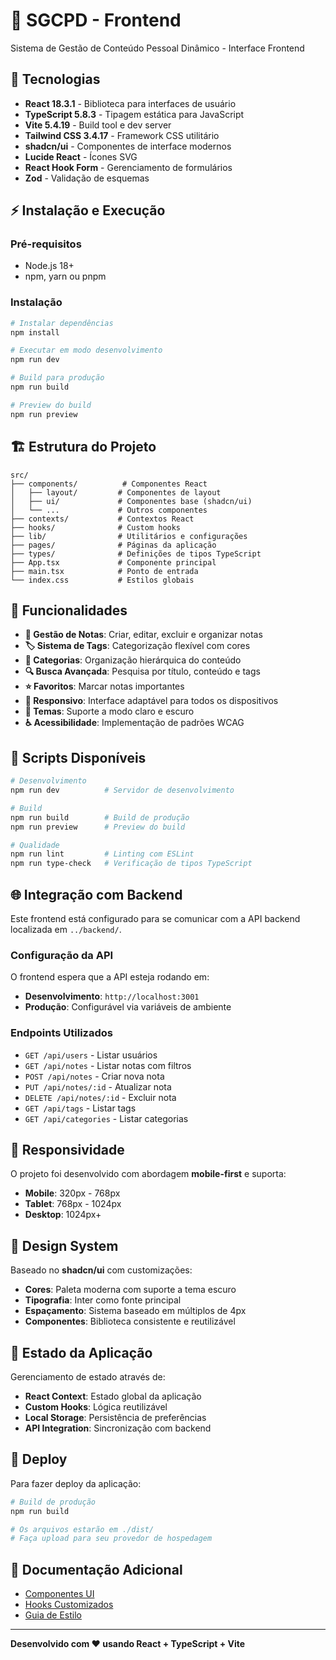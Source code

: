 # 📝 SGCPD - Frontend

Sistema de Gestão de Conteúdo Pessoal Dinâmico - Interface Frontend

## 🚀 Tecnologias

- **React 18.3.1** - Biblioteca para interfaces de usuário
- **TypeScript 5.8.3** - Tipagem estática para JavaScript
- **Vite 5.4.19** - Build tool e dev server
- **Tailwind CSS 3.4.17** - Framework CSS utilitário
- **shadcn/ui** - Componentes de interface modernos
- **Lucide React** - Ícones SVG
- **React Hook Form** - Gerenciamento de formulários
- **Zod** - Validação de esquemas

## ⚡ Instalação e Execução

### Pré-requisitos
- Node.js 18+
- npm, yarn ou pnpm

### Instalação

```bash
# Instalar dependências
npm install

# Executar em modo desenvolvimento
npm run dev

# Build para produção
npm run build

# Preview do build
npm run preview
```

## 🏗️ Estrutura do Projeto

```
src/
├── components/          # Componentes React
│   ├── layout/         # Componentes de layout
│   ├── ui/             # Componentes base (shadcn/ui)
│   └── ...             # Outros componentes
├── contexts/           # Contextos React
├── hooks/              # Custom hooks
├── lib/                # Utilitários e configurações
├── pages/              # Páginas da aplicação
├── types/              # Definições de tipos TypeScript
├── App.tsx             # Componente principal
├── main.tsx            # Ponto de entrada
└── index.css           # Estilos globais
```

## 🎯 Funcionalidades

- **📝 Gestão de Notas**: Criar, editar, excluir e organizar notas
- **🏷️ Sistema de Tags**: Categorização flexível com cores
- **📂 Categorias**: Organização hierárquica do conteúdo
- **🔍 Busca Avançada**: Pesquisa por título, conteúdo e tags
- **⭐ Favoritos**: Marcar notas importantes
- **📱 Responsivo**: Interface adaptável para todos os dispositivos
- **🎨 Temas**: Suporte a modo claro e escuro
- **♿ Acessibilidade**: Implementação de padrões WCAG

## 🔧 Scripts Disponíveis

```bash
# Desenvolvimento
npm run dev          # Servidor de desenvolvimento

# Build
npm run build        # Build de produção
npm run preview      # Preview do build

# Qualidade
npm run lint         # Linting com ESLint
npm run type-check   # Verificação de tipos TypeScript
```

## 🌐 Integração com Backend

Este frontend está configurado para se comunicar com a API backend localizada em `../backend/`.

### Configuração da API

O frontend espera que a API esteja rodando em:
- **Desenvolvimento**: `http://localhost:3001`
- **Produção**: Configurável via variáveis de ambiente

### Endpoints Utilizados

- `GET /api/users` - Listar usuários
- `GET /api/notes` - Listar notas com filtros
- `POST /api/notes` - Criar nova nota
- `PUT /api/notes/:id` - Atualizar nota
- `DELETE /api/notes/:id` - Excluir nota
- `GET /api/tags` - Listar tags
- `GET /api/categories` - Listar categorias

## 📱 Responsividade

O projeto foi desenvolvido com abordagem **mobile-first** e suporta:

- **Mobile**: 320px - 768px
- **Tablet**: 768px - 1024px  
- **Desktop**: 1024px+

## 🎨 Design System

Baseado no **shadcn/ui** com customizações:

- **Cores**: Paleta moderna com suporte a tema escuro
- **Tipografia**: Inter como fonte principal
- **Espaçamento**: Sistema baseado em múltiplos de 4px
- **Componentes**: Biblioteca consistente e reutilizável

## 🔄 Estado da Aplicação

Gerenciamento de estado através de:

- **React Context**: Estado global da aplicação
- **Custom Hooks**: Lógica reutilizável
- **Local Storage**: Persistência de preferências
- **API Integration**: Sincronização com backend

## 🚀 Deploy

Para fazer deploy da aplicação:

```bash
# Build de produção
npm run build

# Os arquivos estarão em ./dist/
# Faça upload para seu provedor de hospedagem
```

## 📖 Documentação Adicional

- [Componentes UI](./src/components/ui/README.md)
- [Hooks Customizados](./src/hooks/README.md)
- [Guia de Estilo](./STYLE_GUIDE.md)

---

**Desenvolvido com ❤️ usando React + TypeScript + Vite**
